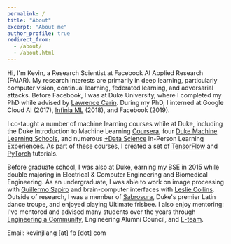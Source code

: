 ```yaml
---
permalink: /
title: "About"
excerpt: "About me"
author_profile: true
redirect_from: 
  - /about/
  - /about.html
---
```


Hi, I'm Kevin, a Research Scientist at Facebook AI Applied Research (FAIAR). 
My research interests are primarily in deep learning, particularly computer vision, continual learning, federated learning, and adversarial attacks. 
Before Facebook, I was at Duke University, where I completed my PhD while advised by [Lawrence Carin](https://ece.duke.edu/faculty/lawrence-carin).
During my PhD, I interned at Google Cloud AI (2017), [Infinia ML](https://infiniaml.com/) (2018), and Facebook (2019). 

I co-taught a number of machine learning courses while at Duke, including the Duke Introduction to Machine Learning [Coursera](https://www.coursera.org/learn/machine-learning-duke), four [Duke Machine Learning Schools](https://github.com/duke-mlss), and numerous [+Data Science](https://plus.datascience.duke.edu/) In-Person Learning Experiences.
As part of these courses, I created a set of [TensorFlow](https://github.com/duke-mlss/Duke-MLSS-2018) and [PyTorch](https://github.com/kevinjliang/PyTorchTutorials) tutorials.

Before graduate school, I was also at Duke, earning my BSE in 2015 while double majoring in Electrical & Computer Engineering and Biomedical Engineering. 
As an undergraduate, I was able to work on image processing with [Guillermo Sapiro](https://ece.duke.edu/faculty/guillermo-sapiro) and brain-computer interfaces with [Leslie Collins](https://ece.duke.edu/faculty/leslie-collins).
Outside of research, I was a member of [Sabrosura](http://dukesabrosura.weebly.com/), Duke's premier Latin dance troupe, and enjoyed playing Ultimate frisbee.
I also enjoy mentoring: I've mentored and advised many students over the years through [Engineering a Community](https://pratt.duke.edu/about/diversity/resources), Engineering Alumni Council, and [E-team](https://pratt.duke.edu/undergrad/students/advising/e-team).

Email: kevinjliang [at] fb [dot] com
